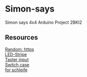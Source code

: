 # Simon-says
Simon says 4x4 Arduino Project 2BKI2


## Resources
[Random: https](https://docs.arduino.cc/language-reference/de/funktionen/random-numbers/random/) <br/>
[LED-Stripe](https://www.youtube.com/watch?v=e0CBo3xn858) <br/>
[Taster input](https://spacehal.github.io/docs/arduino/input) <br/>
[Switch case](https://reference.arduino.cc/reference/de/language/structure/control-structure/switchcase/) <br/>
 [for schleife](https://docs.arduino.cc/language-reference/de/struktur/control-structure/for/)

